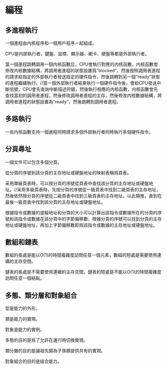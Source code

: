 # 編程

## 多進程執行

一個進程由内核程序和一個用戶程序一起組成。

CPU是内部執行者，鍵盤、鼠標、顯示器、網卡、硬盤等都是外部執行者。

當一個進程跳轉調用一個内核函數后，CPU會執行對應的内核函數，内核函數會修改内核數據結構，將調用者進程的狀態設置爲“blocked”，然後按照調用者進程的請求給指定的外部執行者發送指定的硬件指令，然後跳轉到另一個“ready”狀態的進程繼續執行。//當一個外部執行者結束執行一個硬件指令後，會給CPU發送中斷信號，CPU會先查詢中斷描述符錶，然後執行相應的内核函數，内核函數會先查找當初的調用者進程，然後修改調用者進程的主存，然後修改内核數據結構，將調用者進程的狀態設置為“ready”，然後跳轉到調用者進程。

## 多路執行

一些内核函數支持一個進程同時請求多個外部執行者同時執行多個硬件指令。

## 分頁尋址

一個文件可以包含多個分頁。

從分頁的序號到該分頁的主存地址或硬盤地址的映射表稱爲頁表。

采用單級頁表時，可以按分頁的序號從頁表中查找該分頁的主存地址或硬盤地址。//采用多級頁表時，先按分頁的序號從一級頁表中找到二級頁表的主存地址，然後依然按分頁的序號從二級頁表中找到三級頁表的主存地址，以此類推，直到在最後一級頁表中找到該分頁的主存地址或硬盤地址。

根據指令或數據的虛擬地址和分頁的大小可以計算出該指令或數據所在的分頁的序號和該指令或數據在該分頁中的字節偏移數，根據分頁的序號可以找到分頁的主存地址或硬盤地址，再加上字節偏移數即爲該指令或數據的主存地址或硬盤地址。

## 數組和鏈表

數組的長處是能以O(1)的時間複雜度訪問任意一個元素，數組的短處是需要使用連續的主存空間。

鏈表的長處是不需要使用連續的主存空間，鏈表的短處是不能以O(1)的時間複雜度訪問任意一個結點。

## 多態、類分層和對象組合

型是能力的外形。

類是能力的實現。

對象是能力的實例。

多態的目的是爲了允許在運行時切換實現。

類分層的目的是讓祖先類為子孫類提供共有的實現。

對象組合的目的是組合能力。
